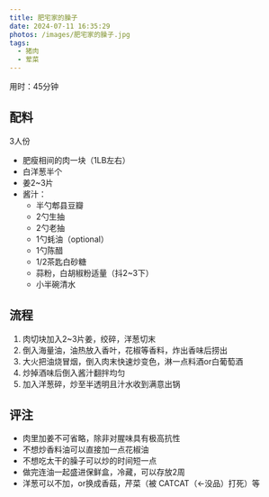 ```yaml
---
title: 肥宅家的臊子
date: 2024-07-11 16:35:29
photos: /images/肥宅家的臊子.jpg
tags:
  - 猪肉
  - 荤菜
---
```


用时：45分钟

## 配料

3人份

- 肥瘦相间的肉一块（1LB左右）
- 白洋葱半个
- 姜2~3片
- 酱汁：
  - 半勺郫县豆瓣
  - 2勺生抽
  - 2勺老抽
  - 1勺蚝油（optional）
  - 1勺陈醋
  - 1/2茶匙白砂糖
  - 蒜粉，白胡椒粉适量（抖2~3下）
  - 小半碗清水


<!--more-->

## 流程

1. 肉切块加入2~3片姜，绞碎，洋葱切末
2. 倒入海量油，油热放入香叶，花椒等香料，炸出香味后捞出
3. 大火把油烧冒烟，倒入肉末快速炒变色，淋一点料酒or白葡萄酒
4. 炒掉酒味后倒入酱汁翻拌均匀
5. 加入洋葱碎，炒至半透明且汁水收到满意出锅

## 评注

- 肉里加姜不可省略，除非对腥味具有极高抗性
- 不想炒香料油可以直接加一点花椒油
- 不想吃太干的臊子可以炒的时间短一点
- 做完连油一起盛进保鲜盒，冷藏，可以存放2周
- 洋葱可以不加，or换成香菇，芹菜（被 CATCAT（←没品）打死）等
